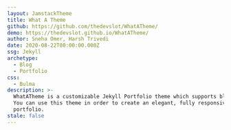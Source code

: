 ```yaml
---
layout: JamstackTheme
title: What A Theme
github: https://github.com/thedevslot/WhatATheme/
demo: https://thedevslot.github.io/WhatATheme/
author: Sneha Omer, Harsh Trivedi
date: 2020-08-22T00:00:00.000Z
ssg: Jekyll
archetype:
  - Blog
  - Portfolio
css:
  - Bulma
description: >-
  WhatATheme is a customizable Jekyll Portfolio theme which supports blogging.
  You can use this theme in order to create an elegant, fully responsive
  portfolio.
stale: false
---
```

